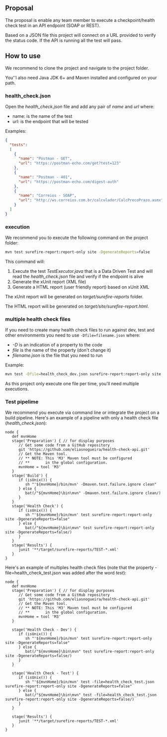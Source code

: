## Proposal
The proposal is enable any team member to execute a checkpoint/health check test in an API endpoint (SOAP or REST).

Based on a JSON file this project will connect on a URL provided to verify the status code.
If the API is running all the test will pass.

## How to use
We recommend to clone the project and navigate to the project folder.

You''l also need Java JDK 6+ and Maven installed and configured on your path.

### health_check.json
Open the _health_check.json_ file and add any pair of _name_ and _url_ where:
 * name: is the name of the test
 * url: is the endpoint that will be tested

Examples:
```json
{
  "tests":
  [
    {
      "name": "Postman - GET",
      "url": "https://postman-echo.com/get?test=123"
    },
    {
      "name": "Postman - 401",
      "url": "https://postman-echo.com/digest-auth"
    },
    {
      "name": "Correios - SOAP",
      "url": "http://ws.correios.com.br/calculador/CalcPrecoPrazo.asmx"
    }
  ]
}
```  

### execution
We recommend you to execute the following command on the project folder:

```bash
mvn test surefire-report:report-only site -DgenerateReports=false
```

This command will:
 1. Execute the test _TestExecutor.java_ that is a Data Driven Test and will read the _health_check.json_ file and verify if the endpoint is alive
 2. Generate the xUnit report (XML file)
 3. Generate a HTML report (user friendly report) based on xUnit XML
 
The xUnit report will be generated on _target/surefire-reports_ folder.

The HTML report will be generated on _target/site/surefire-report.html_.

### multiple health check files
If you need to create many health check files to run against dev, test and other environments 
you need to use `-Dfile=filename.json` where:
 * _-D_ is an indication of a property to the code
 * _file_ is the name of the property (don't change it)
 * _filename.json_ is the file that you need to run

Example:

```bash
mvn test -Dfile=health_check_dev.json surefire-report:report-only site -DgenerateReports=false
```

As this project only execute one file per time, you'll need multiple executions.
 

### Test pipelime
We recommend you execute via command line or integrate the project on a build pipeline.
Here's an example of a pipeline with only a health check file (_health_check.json_):

```
node {
   def mvnHome
   stage('Preparation') { // for display purposes
      // Get some code from a GitHub repository
      git 'https://github.com/eliasnogueira/health-check-api.git'
      // Get the Maven tool.
      // ** NOTE: This 'M3' Maven tool must be configured
      // **       in the global configuration.           
      mvnHome = tool 'M3'
   }
   stage('Build') {
      if (isUnix()) {
         sh "'${mvnHome}/bin/mvn' -Dmaven.test.failure.ignore clean"
      } else {
         bat(/"${mvnHome}\bin\mvn" -Dmaven.test.failure.ignore clean/)
      }
   }
   stage('Health Check') {
      if (isUnix()) {
         sh "'${mvnHome}/bin/mvn' test surefire-report:report-only site -DgenerateReports=false"
      } else {
         bat(/"${mvnHome}\bin\mvn" test surefire-report:report-only site -DgenerateReports=false/)
      }
   }
   stage('Results') {
      junit '**/target/surefire-reports/TEST-*.xml'
   }
}
```

Here's an example of multiples health check files (note that the property -file=health_check_test.json 
was added after the word _test_):

```
node {
   def mvnHome
   stage('Preparation') { // for display purposes
      // Get some code from a GitHub repository
      git 'https://github.com/eliasnogueira/health-check-api.git'
      // Get the Maven tool.
      // ** NOTE: This 'M3' Maven tool must be configured
      // **       in the global configuration.           
      mvnHome = tool 'M3'
   }

   stage('Health Check - Dev') {
      if (isUnix()) {
         sh "'${mvnHome}/bin/mvn' test surefire-report:report-only site -DgenerateReports=false"
      } else {
         bat(/"${mvnHome}\bin\mvn" test surefire-report:report-only site -DgenerateReports=false/)
      }
   }
   
   stage('Health Check - Test') {
      if (isUnix()) {
         sh "'${mvnHome}/bin/mvn' test -file=health_check_test.json surefire-report:report-only site -DgenerateReports=false"
      } else {
         bat(/"${mvnHome}\bin\mvn" test -file=health_check_test.json surefire-report:report-only site -DgenerateReports=false/)
      }
   }
   
   stage('Results') {
      junit '**/target/surefire-reports/TEST-*.xml'
   }
}
```